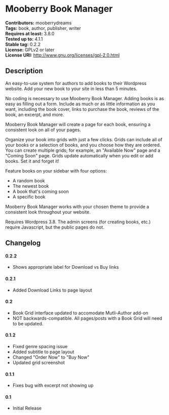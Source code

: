 # Mooberry Book Manager
**Contributors:** mooberrydreams  
**Tags:** book, author, publisher, writer  
**Requires at least:** 3.8.0  
**Tested up to:** 4.1.1  
**Stable tag:** 0.2.2   
**License:** GPLv2 or later  
**License URI:** http://www.gnu.org/licenses/gpl-2.0.html  

## Description
An easy-to-use system for authors to add books to their Wordpress website. Add your new book to your site in less than 5 minutes.


No coding is necessary to use Mooberry Book Manager. Adding books is as easy as filling out a form. Include as much or as little information as you want, including the book cover, links to purchase the book, reviews of the book, an excerpt, and more.

Mooberry Book Manager will create a page for each book, ensuring a consistent look on all of your pages.

Organize your book into grids with just a few clicks. Grids can include all of your books or a selection of books, and you choose how they are ordered. You can create multiple grids; for example, an "Available Now" page and a "Coming Soon" page. Grids update automatically when you edit or add books. Set it and forget it!

Feature books on your sidebar with four options:
* A random book
* The newest book
* A book that's coming soon
* A specific book
	
Mooberry Book Manager works with your chosen theme to provide a consistent look throughout your website.

Requires Wordpress 3.8. The admin screens (for creating books, etc.) require Javascript, but the public pages do not.

## Changelog

#### 0.2.2

* Shows appropriate label for Download vs Buy links

#### 0.2.1 

* Added Download Links to page layout

#### 0.2 

* Book Grid interface updated to accomodate Mutli-Author add-on
* NOT backwards-compatible. All pages/posts with a Book Grid will need to be updated.

#### 0.1.2

* Fixed genre spacing issue
* Added subtitle to page layout
* Changed "Order Now" to "Buy Now"
* Updated grid screenshot

#### 0.1.1
* Fixes bug with excerpt not showing up

#### 0.1 
* Initial Release
